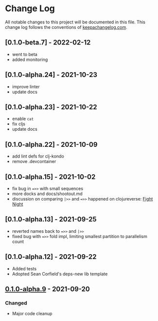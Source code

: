 # Change Log
All notable changes to this project will be documented in this file. This change log follows the conventions of [keepachangelog.com](http://keepachangelog.com/).

## [0.1.0-beta.7] - 2022-02-12
- went to beta
- added monitoring

## [0.1.0-alpha.24] - 2021-10-23
- improve linter
- update docs

## [0.1.0-alpha.23] - 2021-10-22
- enable `cat` 
- fix cljs
- update docs

## [0.1.0-alpha.22] - 2021-10-09
- add lint defs for clj-kondo
- remove .devcontainer

## [0.1.0-alpha.15] - 2021-10-02
- fix bug in `=>>` with small sequences
- more docks and docs/shootout.md
- discussion on comparing `|>>` and `=>>` happened on clojureverse: [Fight Night](https://clojureverse.org/t/parallel-transducing-context-fight-night-pipeline-vs-fold/8208)

## [0.1.0-alpha.13] - 2021-09-25
- reverted names back to `=>>` and `|>>`
- fixed bug with `=>>` fold impl, limiting smallest partition to parallelism count

## [0.1.0-alpha.12] - 2021-09-22
- Added tests
- Adopted Sean Corfield's deps-new lib template

## [0.1.0-alpha.9] - 2021-09-20
### Changed
- Major code cleanup

[0.1.0-alpha.9]: https://github.com/johnmn3/injest/compare/v0.1-alpha.8...v0.1-alpha.9
[0.1.0-alpha.9]: https://github.com/johnmn3/injest/compare/v0.1-alpha.9...0.1.0-alpha.13
